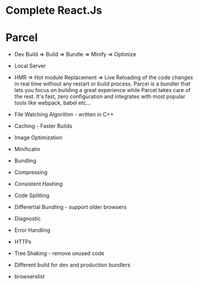 # Complete React.Js


# Parcel
- Dev Build => Build => Bundle => Minify => Optimize
- Local Server 
- HMR => Hot module Replacement => Live Reloading of the code changes in real time without any restart or build process.  Parcel is a bundler that lets you focus on building a great experience while Parcel takes care of the rest.   It's fast, zero configuration and integrates with most popular tools like webpack, babel etc...

- File Watching Algorithm - written in C++ 
- Caching - Faster Builds 
- Image Optimization 
- Minificatin
- Bundling 
- Compressing
- Consistent Hashing
- Code Splitting
- Differertial Bundling - support older browsers
- Diagnostic
- Error Handling
- HTTPs
- Tree Shaking - remove unused code
- Different build for dev and production bundlers
- browserslist
